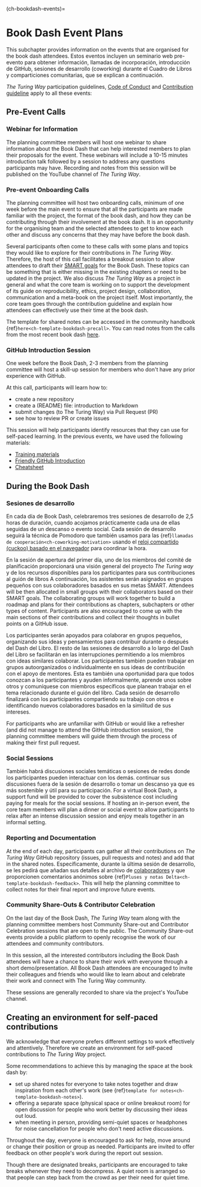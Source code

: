 (ch-bookdash-events)=
# Book Dash Event Plans

This subchapter provides information on the events that are organised for the book dash attendees. Estos eventos incluyen un seminario web pre-evento para obtener información, llamadas de incorporación, introducción de GitHub, sesiones de desarrollo (coworking) durante el Cuadro de Libros y comparticiones comunitarias, que se explican a continuación.

_The Turing Way_ participation guidelines, [Code of Conduct](https://the-turing-way.netlify.app/community-handbook/coc.html) and [Contribution guideline](https://github.com/alan-turing-institute/the-turing-way/blob/main/CONTRIBUTING.md) apply to all these events:

## Pre-Event Calls

### Webinar for Information

The planning committee members will host one webinar to share information about the Book Dash that can help interested members to plan their proposals for the event. These webinars will include a 10-15 minutes introduction talk followed by a session to address any questions participants may have. Recording and notes from this session will be published on the YouTube channel of _The Turing Way_.

### Pre-event Onboarding Calls

The planning committee will host two onboarding calls, minimum of one week before the main event to ensure that all the participants are made familiar with the project, the format of the book dash, and how they can be contributing through their involvement at the book dash. It is an opportunity for the organising team and the selected attendees to get to know each other and discuss any concerns that they may have before the book dash.

Several participants often come to these calls with some plans and topics they would like to explore for their contributions in _The Turing Way_. Therefore, the host of this call facilitates a breakout session to allow attendees to draft their [SMART goals](https://www.atlassian.com/blog/productivity/how-to-write-smart-goals) for the Book Dash. These topics can be something that is either missing in the existing chapters or need to be updated in the project. We also discuss _The Turing Way_ as a project in general and what the core team is working on to support the development of its guide on reproducibility, ethics, project design, collaboration, communication and a meta-book on the project itself. Most importantly, the core team goes through the contribution guideline and explain how attendees can effectively use their time at the book dash.

The template for shared notes can be accessed in the community handbook {ref}`here<ch-template-bookdash-precall>`. You can read notes from the calls from the most recent book dash [here](https://hackmd.io/@turingway).

### GitHub Introduction Session

One week before the Book Dash, 2-3 members from the planning committee will host a skill-up session for members who don't have any prior experience with GitHub.

At this call, participants will learn how to:
- create a new repository
- create a (README) file: introduction to Markdown
- submit changes (to The Turing Way) via Pull Request (PR)
- see how to review PR or create issues

This session will help participants identify resources that they can use for self-paced learning. In the previous events, we have used the following materials:
- [Training materials](https://malvikasharan.github.io/developing_collaborative_document)
- [Friendly GitHub Introduction](https://docs.google.com/presentation/d/e/2PACX-1vR-Qu4kYulSMGnnAHH9-OonNiLkaJrsolEecEkt0VD5_3PmKWePmiSQwxK3QHoq5gNsL-MJKowmgsAx/pub?start=false&loop=false&delayms=3000)
- [Cheatsheet](https://guides.github.com/pdfs/markdown-cheatsheet-online.pdf)

## During the Book Dash

### Sesiones de desarrollo

En cada día de Book Dash, celebraremos tres sesiones de desarrollo de 2,5 horas de duración, cuando acojamos prácticamente cada una de ellas seguidas de un descanso o evento social. Cada sesión de desarrollo seguirá la técnica de Pomodoro que también usamos para las {ref}`llamadas de cooperación<ch-coworking-motivation>` usando el [reloj compartido (cuckoo) basado en el navegador](https://cuckoo.team/tw-bookdash) para coordinar la hora.

En la sesión de apertura del primer día, uno de los miembros del comité de planificación proporcionará una visión general del proyecto _The Turing way_ y de los recursos disponibles para los participantes para sus contribuciones al guión de libros A continuación, los asistentes serán asignados en grupos pequeños con sus colaboradores basados en sus metas SMART. Attendees will be then allocated in small groups with their collaborators based on their SMART goals. The collaborating groups will work together to build a roadmap and plans for their contributions as chapters, subchapters or other types of content. Participants are also encouraged to come up with the main sections of their contributions and collect their thoughts in bullet points on a GitHub issue.

Los participantes serán apoyados para colaborar en grupos pequeños, organizando sus ideas y pensamientos para contribuir durante o después del Dash del Libro. El resto de las sesiones de desarrollo a lo largo del Dash del Libro se facilitarán en las interrupciones permitiendo a los miembros con ideas similares colaborar. Los participantes también pueden trabajar en grupos autoorganizados o individualmente en sus ideas de contribución con el apoyo de mentores. Esta es también una oportunidad para que todos conozcan a los participantes y ayuden informalmente, aprende unos sobre otros y comuníquese con miembros específicos que planean trabajar en el tema relacionado durante el guión del libro. Cada sesión de desarrollo finalizará con los participantes compartiendo su trabajo con otros e identificando nuevos colaboradores basados en la similitud de sus intereses.

For participants who are unfamiliar with GitHub or would like a refresher (and did not manage to attend the GitHub introduction session), the planning committee members will guide them through the process of making their first pull request.

### Social Sessions

También habrá discusiones sociales temáticas o sesiones de redes donde los participantes pueden interactuar con los demás. continuar sus discusiones fuera de la sesión de desarrollo o tomar un descanso ya que es más sostenible y útil para su participación. For a virtual Book Dash, a support fund will be provided to cover the subsistence cost including paying for meals for the social sessions. If hosting an in-person event, the core team members will plan a dinner or social event to allow participants to relax after an intense discussion session and enjoy meals together in an informal setting.

### Reporting and Documentation

At the end of each day, participants can gather all their contributions on _The Turing Way_ GitHub repository (issues, pull requests and notes) and add that in the shared notes. Específicamente, durante la última sesión de desarrollo, se les pedirá que añadan sus detalles al archivo de [colaboradores](https://github.com/alan-turing-institute/the-turing-way/tree/book-dash-chapter/contributors.md) y que proporcionen comentarios anónimos sobre {ref}`Pluses y notas Delta<ch-template-bookdash-feedback>`. This will help the planning committee to collect notes for their final report and improve future events.

### Community Share-Outs & Contributor Celebration

On the last day of the Book Dash, _The Turing Way_ team along with the planning committee members host Community Share-out and Contributor Celebration sessions that are open to the public. The Community Share-out events provide a public platform to openly recognise the work of our attendees and community contributors.

In this session, all the interested contributors including the Book Dash attendees will have a chance to share their work with everyone through a short demo/presentation. All Book Dash attendees are encouraged to invite their colleagues and friends who would like to learn about and celebrate their work and connect with The Turing Way community.

These sessions are generally recorded to share via the project's YouTube channel.

## Creating an environment for self-paced contributions

We acknowledge that everyone prefers different settings to work effectively and attentively. Therefore we create an environment for self-paced contributions to _The Turing Way_ project.

Some recommendations to achieve this by managing the space at the book dash by:
- set up shared notes for everyone to take notes together and draw inspiration from each other's work (see {ref}`template for notes<ch-template-bookdash-notes>`).
- offering a separate space (physical space or online breakout room) for open discussion for people who work better by discussing their ideas out loud.
- when meeting in person, providing semi-quiet spaces or headphones for noise cancellation for people who don't need active discussions.

Throughout the day, everyone is encouraged to ask for help, move around or change their position or group as needed. Participants are invited to offer feedback on other people's work during the report out session.

Though there are designated breaks, participants are encouraged to take breaks whenever they need to decompress. A quiet room is arranged so that people can step back from the crowd as per their need for quiet time.
